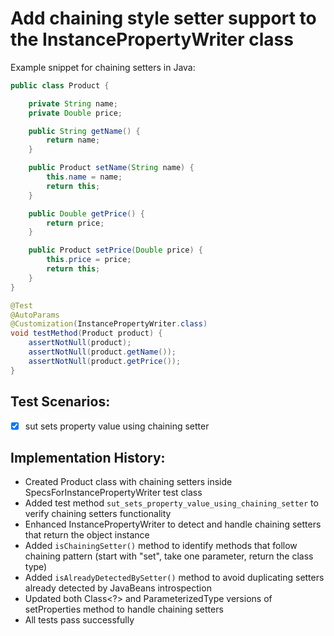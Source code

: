 # Add chaining style setter support to the InstancePropertyWriter class

Example snippet for chaining setters in Java:

```java
public class Product {

    private String name;
    private Double price;

    public String getName() {
        return name;
    }

    public Product setName(String name) {
        this.name = name;
        return this;
    }

    public Double getPrice() {
        return price;
    }

    public Product setPrice(Double price) {
        this.price = price;
        return this;
    }
}
```

```java
@Test
@AutoParams
@Customization(InstancePropertyWriter.class)
void testMethod(Product product) {
    assertNotNull(product);
    assertNotNull(product.getName());
    assertNotNull(product.getPrice());
}
```

## Test Scenarios:

- [x] sut sets property value using chaining setter

## Implementation History:

- Created Product class with chaining setters inside SpecsForInstancePropertyWriter test class
- Added test method `sut_sets_property_value_using_chaining_setter` to verify chaining setters functionality
- Enhanced InstancePropertyWriter to detect and handle chaining setters that return the object instance
- Added `isChainingSetter()` method to identify methods that follow chaining pattern (start with "set", take one parameter, return the class type)
- Added `isAlreadyDetectedBySetter()` method to avoid duplicating setters already detected by JavaBeans introspection
- Updated both Class<?> and ParameterizedType versions of setProperties method to handle chaining setters
- All tests pass successfully

